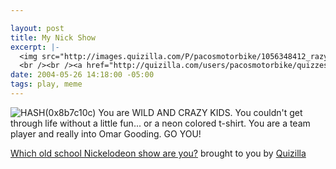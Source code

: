 ```yaml
--- 

layout: post
title: My Nick Show
excerpt: |-
  <img src="http://images.quizilla.com/P/pacosmotorbike/1056348412_razy_hosts.jpg" border="0" alt="HASH(0x8b7c10c)"><br />You are WILD AND CRAZY KIDS.  You couldn&apos;t get<br />through life without a little fun... or a neon<br />colored t-shirt.  You are a team player and<br />really into Omar Gooding.  GO YOU!
  <br /><br /><a href="http://quizilla.com/users/pacosmotorbike/quizzes/Which%20old%20school%20Nickelodeon%20show%20are%20you%3F/"><font size="-1">Which old school Nickelodeon show are you?</font></a><br /><font size="-3">brought to you by <a href="http://quizilla.com">Quizilla</a></font>
date: 2004-05-26 14:18:00 -05:00
tags: play, meme
---
```

<img src="http://images.quizilla.com/P/pacosmotorbike/1056348412_razy_hosts.jpg" border="0" alt="HASH(0x8b7c10c)" />
You are WILD AND CRAZY KIDS.  You couldn't get
through life without a little fun... or a neon
colored t-shirt.  You are a team player and
really into Omar Gooding.  GO YOU!

<a href="http://quizilla.com/users/pacosmotorbike/quizzes/Which%20old%20school%20Nickelodeon%20show%20are%20you%3F/"><span>Which old school Nickelodeon show are you?</span></a>
<span>brought to you by <a href="http://quizilla.com">Quizilla</a></span>
